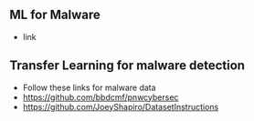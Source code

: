 ## ML for Malware

* link

## Transfer Learning for malware detection

* Follow these links for malware data 
* https://github.com/bbdcmf/pnwcybersec
* https://github.com/JoeyShapiro/DatasetInstructions
